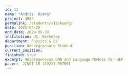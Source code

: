 ```yaml
---
id: 12
name: "Andris  Huang"
project: URAP
permalink: /students/s12/huang/
date: 2021-04-28
end_date: 2023-06-30
institution: UC, Berkeley
department: Physics & CS
position: Undergraduate Student
current_position: 
finished: true
excerpt: Heterogeneous GNN and Language Models for HEP
paper:  JINST 18 (2023) P07001
---
```


